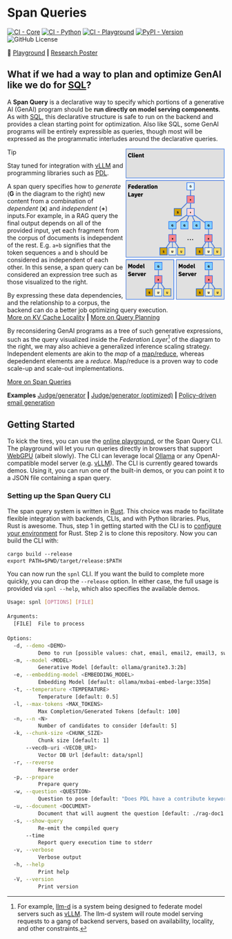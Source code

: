 # Span Queries

[![CI - Core](https://github.com/IBM/spnl/actions/workflows/core.yml/badge.svg)](https://github.com/IBM/spnl/actions/workflows/core.yml)
[![CI - Python](https://github.com/IBM/spnl/actions/workflows/python.yml/badge.svg)](https://github.com/IBM/spnl/actions/workflows/python.yml)
[![CI - Playground](https://github.com/IBM/spnl/actions/workflows/playground.yml/badge.svg)](https://github.com/IBM/spnl/actions/workflows/playground.yml)
[![PyPI - Version](https://img.shields.io/pypi/v/spnl)](https://pypi.org/project/spnl/)
![GitHub License](https://img.shields.io/github/license/IBM/spnl)

:rocket: [Playground](https://ibm.github.io/spnl/) **|** [Research Poster](./docs/poster-20250529.pdf)

## What if we had a way to plan and optimize GenAI like we do for [SQL](https://en.wikipedia.org/wiki/SQL)? 

A **Span Query** is a declarative way to specify which portions of a
generative AI (GenAI) program should be **run directly on model
serving components**. As with
[SQL](https://en.wikipedia.org/wiki/SQL), this declarative structure
is safe to run on the backend and provides a clean starting point for
optimization. Also like SQL, some GenAI programs will be entirely
expressible as queries, though most will be expressed as the
programmatic interludes around the declarative queries.

<img align="right" src="/docs/spnl-cake.svg" width="230">

> [!TIP]
> Stay tuned for integration with
> [vLLM](https://github.com/vllm-project/vllm) and programming
> libraries such as
> [PDL](https://github.com/IBM/prompt-declaration-language).

A span query specifies how to *generate* (**G** in the diagram to the
right) new content from a combination of *dependent* (**x**) and
*independent* (**+**) inputs.For example, in a RAG query the final
output depends on all of the provided input, yet each fragment from
the corpus of documents is independent of the rest.  E.g. `a+b`
signifies that the token sequences `a` and `b` should be considered as
independent of each other. In this sense, a span query can be
considered an expression tree such as those visualized to the right.

By expressing these data dependencies, and the relationship to a
corpus, the backend can do a better job optimizing query execution.
<br>[More on KV Cache Locality](/docs/locality/#readme) **|** [More on Query Planning](./docs/query-planning.md)

By reconsidering GenAI programs as a tree of such generative
expressions, such as the query visualized inside the *Federation
Layer*[^1] of the diagram to the right, we may also achieve a generalized
inference scaling strategy. Independent elements are akin to the *map*
of a [map/reduce](https://en.wikipedia.org/wiki/MapReduce), whereas
depedendent elements are a *reduce*. Map/reduce is a proven way to
code scale-up and scale-out implementations.

[^1]: For example, [llm-d](https://llm-d.ai/) is a system being
    designed to federate model servers such as
    [vLLM](https://github.com/vllm-project/vllm). The llm-d system
    will route model serving requests to a gang of backend servers,
    based on availability, locality, and other constraints.

[More on Span Queries](./docs/about.md)

**Examples** [Judge/generator](https://ibm.github.io/spnl/?demo=email&qv=true) **|** [Judge/generator (optimized)](https://ibm.github.io/spnl/?demo=email2&qv=true) **|** [Policy-driven email generation](https://ibm.github.io/spnl/?demo=email3&qv=true)

## Getting Started

To kick the tires, you can use the [online
playground](https://ibm.github.io/spnl/?qv=false),
or the Span Query CLI. The playground will let you run queries
directly in browsers that support
[WebGPU](https://developer.mozilla.org/en-US/docs/Web/API/WebGPU_API)
(albeit slowly).  The CLI can leverage local
[Ollama](https://ollama.com/) or any OpenAI-compatible model server
(e.g. [vLLM](https://github.com/vllm-project/vllm)). The CLI is
currently geared towards demos. Using it, you can run one of the
built-in demos, or you can point it to a JSON file containing a span
query.

### Setting up the Span Query CLI

The span query system is written in
[Rust](https://www.rust-lang.org/). This choice was made to facilitate
flexible integration with backends, CLIs, and with Python
libraries. Plus, Rust is awesome. Thus, step 1 in getting started with
the CLI is to [configure your
environment](./https://www.rust-lang.org/tools/install) for Rust. Step
2 is to clone this repository. Now you can build the CLI with:

```shell
cargo build --release
export PATH=$PWD/target/release:$PATH
```

You can now run the `spnl` CLI. If you want the build to complete more
quickly, you can drop the `--release` option. In either case, the full
usage is provided via `spnl --help`, which also specifies the available
demos.

```bash
Usage: spnl [OPTIONS] [FILE]

Arguments:
  [FILE]  File to process

Options:
  -d, --demo <DEMO>
          Demo to run [possible values: chat, email, email2, email3, sweagent, gsm8k]
  -m, --model <MODEL>
          Generative Model [default: ollama/granite3.3:2b]
  -e, --embedding-model <EMBEDDING_MODEL>
          Embedding Model [default: ollama/mxbai-embed-large:335m]
  -t, --temperature <TEMPERATURE>
          Temperature [default: 0.5]
  -l, --max-tokens <MAX_TOKENS>
          Max Completion/Generated Tokens [default: 100]
  -n, --n <N>
          Number of candidates to consider [default: 5]
  -k, --chunk-size <CHUNK_SIZE>
          Chunk size [default: 1]
      --vecdb-uri <VECDB_URI>
          Vector DB Url [default: data/spnl]
  -r, --reverse
          Reverse order
  -p, --prepare
          Prepare query
  -w, --question <QUESTION>
          Question to pose [default: "Does PDL have a contribute keyword?"]
  -u, --document <DOCUMENT>
          Document that will augment the question [default: ./rag-doc1.pdf]
  -s, --show-query
          Re-emit the compiled query
      --time
          Report query execution time to stderr
  -v, --verbose
          Verbose output
  -h, --help
          Print help
  -V, --version
          Print version
```
